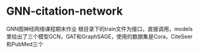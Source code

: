 # GNN-citation-network
GNN图神经网络课程期末作业
根目录下的train文件为接口，直接调用，models里给出了三个模型GCN，GAT和GraphSAGE，使用的数据集是Cora，CiteSeer和PubMed三个
